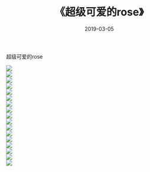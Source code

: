 ﻿---
layout: post
title:  《超级可爱的rose》
date:   2019-03-05
img: http://pic.660000.xyz/1:/唯美/2019/超级可爱的rose/000.jpg
categories: [美女, 清纯, 唯美]
---

超级可爱的rose

  ![](http://pic.660000.xyz/1:/唯美/2019/超级可爱的rose/001.jpg) <br> ![](http://pic.660000.xyz/1:/唯美/2019/超级可爱的rose/002.jpg) <br> ![](http://pic.660000.xyz/1:/唯美/2019/超级可爱的rose/003.jpg) <br> ![](http://pic.660000.xyz/1:/唯美/2019/超级可爱的rose/004.jpg) <br> ![](http://pic.660000.xyz/1:/唯美/2019/超级可爱的rose/005.jpg) <br> ![](http://pic.660000.xyz/1:/唯美/2019/超级可爱的rose/006.jpg) <br> ![](http://pic.660000.xyz/1:/唯美/2019/超级可爱的rose/007.jpg) <br> ![](http://pic.660000.xyz/1:/唯美/2019/超级可爱的rose/008.jpg) <br> ![](http://pic.660000.xyz/1:/唯美/2019/超级可爱的rose/009.jpg) <br> ![](http://pic.660000.xyz/1:/唯美/2019/超级可爱的rose/010.jpg) <br> ![](http://pic.660000.xyz/1:/唯美/2019/超级可爱的rose/011.jpg) <br> ![](http://pic.660000.xyz/1:/唯美/2019/超级可爱的rose/012.jpg) <br> ![](http://pic.660000.xyz/1:/唯美/2019/超级可爱的rose/013.jpg) <br> ![](http://pic.660000.xyz/1:/唯美/2019/超级可爱的rose/014.jpg) <br> ![](http://pic.660000.xyz/1:/唯美/2019/超级可爱的rose/015.jpg) <br> ![](http://pic.660000.xyz/1:/唯美/2019/超级可爱的rose/016.jpg) <br> ![](http://pic.660000.xyz/1:/唯美/2019/超级可爱的rose/017.jpg) <br>